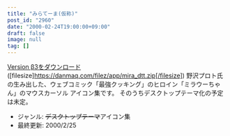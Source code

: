 ```yaml
---
title: "みらてーま(仮称)"
post_id: "2960"
date: "2000-02-24T19:00:00+09:00"
draft: false
image: null
tag: []
---
```



[Version β3をダウンロード](/filez/app/mira_dtt.zip) ([filesize]https://danmaq.com/filez/app/mira_dtt.zip[/filesize]) 野沢プロト氏の生み出した、ウェブコミック「最強クッキング」のヒロイン「ミラウーちゃん」のマウスカーソル アイコン集です。 そのうちデスクトップテーマ化の予定は未定。

  * ジャンル: <del>デスクトップテーマ</del>アイコン集
  * 最終更新: 2000/2/25
